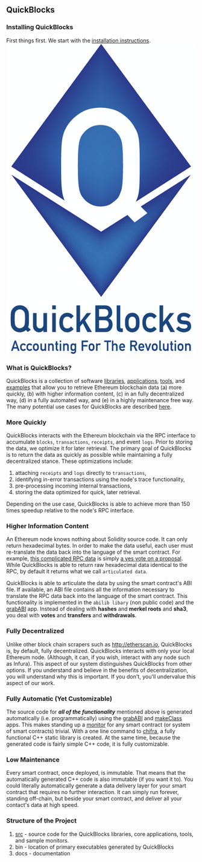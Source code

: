 ## QuickBlocks

### Installing QuickBlocks

First things first. We start with the [installation instructions](src/other/install/INSTALL.md).
<img src=docs/logo.png>

### What is QuickBlocks?

QuickBlocks is a collection of software [libraries](src/libs), [applications](src/apps), [tools](src/tools), and [examples](src/samples) that allow you to retrieve Ethereum blockchain data (a) more quickly, (b) with higher information content, (c) in an fully decentralized way, (d) in a fully automated way, and (e) in a highly maintenance free way. The many potential use cases for QuickBlocks are described [here](https://github.com/Great-Hill-Corporation/quickBlocks/blob/master/docs/README_use_cases.md).

### More Quickly

QuickBlocks interacts with the Ethereum blockchain via the RPC interface to accumulate `blocks`, `transactions`, `receipts`, and event `logs`. Prior to storing the data, we optimize it for later retrieval. The primary goal of QuickBlocks is to return the data as quickly as possible while maintaining a fully decentralized stance. These optimizations include:

1. attaching `receipts` and `logs` directly to `transactions`,
2. identifying in-error transactions using the node's trace functionality,
3. pre-processing incoming internal transactions,
4. storing the data optimized for quick, later retrieval.

Depending on the use case, QuickBlocks is able to achieve more than 150 times speedup relative to the node's RPC interface.

### Higher Information Content

An Ethereum node knows nothing about Solidity source code. It can only return hexadecimal bytes. In order to make the data useful, each user must re-translate the data back into the language of the smart contract. For example, [this complicated RPC data](docs/example.json) is simply [a yes vote on a proposal](docs/vote.json). While QuickBlocks is able to return raw hexadecimal data identical to the RPC, by default it returns what we call `articulated data`.

QuickBlocks is able to articulate the data by using the smart contract's ABI file. If available, an ABI file contains all the information necessary to translate the RPC data back into the language of the smart contract. This functionality is implemented in the `abilib libary` (non public code) and the [grabABI](src/apps/grabABI) app. Instead of dealing with **hashes** and **merkel roots** and **sha3**, you deal with **votes** and **transfers** and **withdrawals**.

### Fully Decentralized

Unlike other block chain scrapers such as http://etherscan.io, QuickBlocks is, by default, fully decentralized. QuickBlocks interacts with only your local Ethereum node. (Although, it can, if you wish, interact with any node such as Infura). This aspect of our system distinguishes QuickBlocks from other options. If you understand and believe in the benefits of decentralization, you will understand why this is important. If you don't, you'll undervalue this aspect of our work.

### Fully Automatic (Yet Customizable)

The source code for ***all of the functionality*** mentioned above is generated automatically (i.e. programmatically) using the [grabABI](src/apps/grabABI) and [makeClass](src/apps/makeClass) apps. This makes standing up a [monitor](src/monitors/README.md) for any smart contract (or system of smart contracts) trivial. With a one line command to [chifra](src/apps/chifra/README.md), a fully functional C++ static library is created. At the same time, because the generated code is fairly simple C++ code, it is fully customizable.

### Low Maintenance

Every smart contract, once deployed, is immutable. That means that the automatically generated C++ code is also immutable (if you want it to). You could literally automatically generate a data delivery layer for your smart contract that requires no further interaction. It can simply run forever, standing off-chain, but beside your smart contract, and deliver all your contact's data at high speed.

### Structure of the Project

1. [src](src) - source code for the QuickBlocks libraries, core applications, tools, and sample monitors.
2. bin - location of primary executables generated by QuickBlocks
3. docs - documentation

